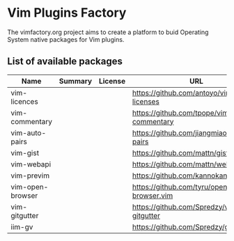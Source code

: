 # Vim Plugins Factory

The vimfactory.org project aims to create a platform to buid Operating System native packages for Vim plugins.


## List of available packages

| Name | Summary | License | URL |
|------|---------|---------|-----|
| vim-licences | | | https://github.com/antoyo/vim-licenses |
| vim-commentary | | | https://github.com/tpope/vim-commentary |
| vim-auto-pairs | | | https://github.com/jiangmiao/auto-pairs |
| vim-gist | | | https://github.com/mattn/gist-vim |
| vim-webapi | | | https://github.com/mattn/webapi-vim |
| vim-previm | | | https://github.com/kannokanno/previm |
| vim-open-browser | | | https://github.com/tyru/open-browser.vim |
| vim-gitgutter | | | https://github.com/Spredzy/vim-gitgutter |
| iim-gv | | | https://github.com/Spredzy/gv.vim |
